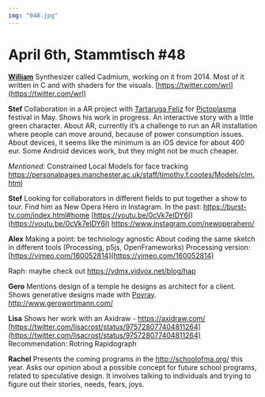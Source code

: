 ```yaml
---
img: "048.jpg"
---
```


# **April 6th, Stammtisch #48**

[**William**](https://twitter.com/wrl)
Synthesizer called Cadmium, working on it from 2014. Most of it written in C and with shaders for the visuals. [https://twitter.com/wrl](https://twitter.com/wrl)

**Stef**
Collaboration in a AR project with [Tartaruga Feliz](http://www.tartarugafeliz.com/) for [Pictoplasma](https://conference.pictoplasma.com/) festival in May. Shows his work in progress. An interactive story with a little green character.
About AR, currently it’s a challenge to run an AR installation where people can move around, because of power consumption issues. About devices, it seems like the minimum is an iOS device for about 400 eur. Some Android devices work, but they might not be much cheaper.

*Mentioned:*
Constrained Local Models for face tracking
https://personalpages.manchester.ac.uk/staff/timothy.f.cootes/Models/clm.html

**Stef**
Looking for collaborators in different fields to put together a show to tour.
Find him as New Opera Hero in Instagram.
In the past: https://burst-tv.com/index.html#home
[https://youtu.be/0cVk7eIDY6I](https://youtu.be/0cVk7eIDY6I)
https://www.instagram.com/newoperahero/

**Alex**
Making a point: be technology agnostic
About coding the same sketch in different tools (Processing, p5js, OpenFrameworks)
Processing version: [https://vimeo.com/160052814](https://vimeo.com/160052814)

Raph: maybe check out https://vdmx.vidvox.net/blog/hap

**Gero**
Mentions design of a temple he designs as architect for a client.
Shows generative designs made with [Povray](http://www.povray.org/).
http://www.gerowortmann.com/

**Lisa**
Shows her work with an Axidraw - https://axidraw.com/
[https://twitter.com/lisacrost/status/975728077404811264](https://twitter.com/lisacrost/status/975728077404811264)
Recommendation: Rotring Rapidograph

**Rachel**
Presents the coming programs in the http://schoolofma.org/ this year.
Asks our opinion about a possible concept for future school programs, related to speculative design. It involves talking to individuals and trying to figure out their stories, needs, fears, joys.
